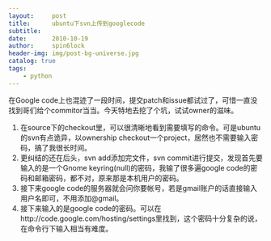 ```yaml
---
layout:     post
title:      ubuntu下svn上传到googlecode
subtitle:   
date:       2010-10-19
author:     spin6lock
header-img: img/post-bg-universe.jpg
catalog: true
tags:
    - python
---
```

在Google code上也混迹了一段时间，提交patch和issue都试过了，可惜一直没找到哥们给个commitor当当。今天特地去挖了个坑，试试owner的滋味。

1. 在source下的checkout里，可以很清晰地看到需要填写的命令。可是ubuntu的svn有点诡异，以ownership checkout一个project，居然也不需要输入密码，搞了我很长时间。
1. 更纠结的还在后头，svn add添加完文件，svn commit进行提交，发现首先要输入的是一个Gnome keyring(null)的密码，我输了很多遍google code的密码和邮箱密码，都不对，原来那是本机用户的密码。
1. 接下来google code的服务器就会问你要帐号，若是gmail账户的话直接输入用户名即可，不用添加@gmail。
1. 接下来输入的是google code的密码。可以在http://code.google.com/hosting/settings里找到，这个密码十分复杂的说，在命令行下输入相当有难度。
